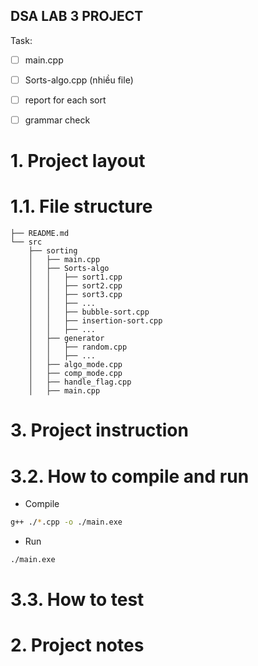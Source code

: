 DSA LAB 3 PROJECT
-----

Task:
- [ ] main.cpp
- [ ] Sorts-algo.cpp (nhiều file)
- [ ] report for each sort
- [ ] grammar check


# 1. Project layout
# 1.1. File structure

```
├── README.md
└── src
    ├── sorting
    │   ├── main.cpp
    │   ├── Sorts-algo
    │   │   ├── sort1.cpp
    │   │   ├── sort2.cpp
    │   │   ├── sort3.cpp
    │   │   ├── ...
    │   │   ├── bubble-sort.cpp
    │   │   ├── insertion-sort.cpp
    │   │   ├── ...
    │   ├── generator
    │   │   ├── random.cpp
    │   │   ├── ...
    │   ├── algo_mode.cpp
    │   ├── comp_mode.cpp
    │   ├── handle_flag.cpp
    │   ├── main.cpp
```

# 3. Project instruction
# 3.2. How to compile and run

- Compile
```bash
g++ ./*.cpp -o ./main.exe
```

- Run
```bash
./main.exe
```

# 3.3. How to test

# 2. Project notes

